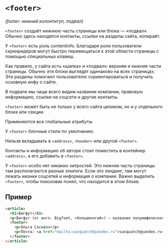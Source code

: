 # `<footer>`

_(footer: нижний колонтитул, подвал)_

`<footer>` создаёт нижнюю часть страницы или блока — «подвал». Обычно здесь находятся контакты, ссылки на разделы сайта, копирайт.

У `<footer>` есть роль contentinfo. Благодаря роли пользователи скринридеров могут быстро перемещаться к этой области страницы с помощью специальных клавиш.

Как правило, у сайта есть «шапка» и «подвал»: верхняя и нижняя части страницы. Обычно эти блоки выглядят одинаково на всех страницах. Эти разделы помогают пользователю сориентироваться и получить основную инфу о сайте.

В подвале мы чаще всего видим название компании, правовую информацию, ссылки на соцсети и другие контакты.

`<footer>` может быть не только у всего сайта целиком, но и у отдельного блока или секции.

Применяются все глобальные атрибуты.

У `<footer>` блочные стили по умолчанию.

Нельзя вкладывать в `<address>`, `<header>` или другой `<footer>`.

Контакты и информацию об авторе стоит поместить в контейнер `<address>`, а его добавить в `<footer>`.

У `<footer>` особо нет никаких хитростей. Это нижняя часть страницы: там располагаются разные эпилоги. Если это лендинг, там могут лежать иконки соцсетей и информация о компании. Важно выделить `<footer>`, чтобы поисковик понял, что находится в этом блоке.

## Пример

```html
<article>
  <h1>Бигфут</h1>
  <p>Бигфут (от англ. Bigfoot, «большеногий») — название полумифического млекопитающего...</p>
  <footer>
    <p>Ольга Сасквоч</p>
    <p>Почта: <a href="mailto:sasquatch@yandex.ru">sasquatch@yandex.ru</a></p>
  </footer>
</article>
```
